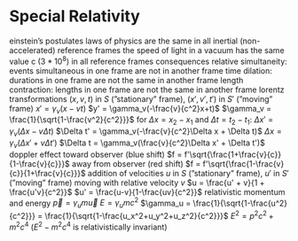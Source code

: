 # Special Relativity
einstein’s postulates
	laws of physics are the same in all inertial (non-accelerated) reference frames
	the speed of light in a vacuum has the same value c ($3*10^8$) in all reference frames
	consequences
		relative simultaneity: events simultaneous in one frame are not in another frame
		time dilation: durations in one frame are not the same in another frame
		length contraction: lengths in one frame are not the same in another frame
lorentz transformations
	$(x,v,t)$ in $S$ (”stationary” frame), $(x',v',t')$ in $S'$ (”moving” frame)
	$x' = \gamma_v(x-vt)$
	$y' = \gamma_v(-\frac{v}{c^2}x+t)$
	$\gamma_v = \frac{1}{\sqrt{1-\frac{v^2}{c^2}}}$
	for $\Delta x = x_2 - x_1$ and $\Delta t = t_2 - t_1$:
		$\Delta x' = \gamma_v(\Delta x - v\Delta t)$
		$\Delta t' = \gamma_v(-\frac{v}{c^2}\Delta x + \Delta t)$
		$\Delta x = \gamma_v(\Delta x' + v\Delta t')$
		$\Delta t = \gamma_v(\frac{v}{c^2}\Delta x' + \Delta t')$
doppler effect
	toward observer (blue shift)
		$f = f'\sqrt{\frac{1+\frac{v}{c}}{1-\frac{v}{c}}}$
	away from observer (red shift)
		$f = f'\sqrt{\frac{1-\frac{v}{c}}{1+\frac{v}{c}}}$
addition of velocities
	$u$ in $S$ (”stationary” frame), $u'$ in $S'$ (”moving” frame) moving with relative velocity $v$
	$u = \frac{u' + v}{1 + \frac{u'v}{c^2}}$
	$u' = \frac{u-v}{1-\frac{uv}{c^2}}$
relativistic momentum and energy
	$\vec{p} = \gamma_u m\vec{u}$
	$E = \gamma_u mc^2$
	$\gamma_u = \frac{1}{\sqrt{1-\frac{u^2}{c^2}}} = \frac{1}{\sqrt{1-\frac{u_x^2+u_y^2+u_z^2}{c^2}}}$
	$E^2 = p^2c^2 + m^2c^4$ ($E^2 - m^2c^4$ is relativistically invariant)
